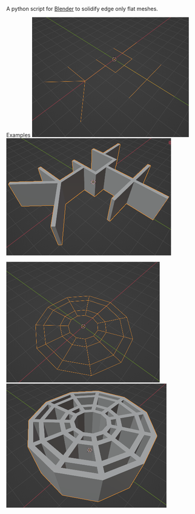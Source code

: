 A python script for [Blender](https://www.blender.org/) to solidify edge only flat meshes. 

Examples
![Example1 before](/images/img1_before.png)
![Example1 after](/images/img1_after.png)

![Example2 before](/images/img2_before.png)
![Example2 after](/images/img2_after.png)